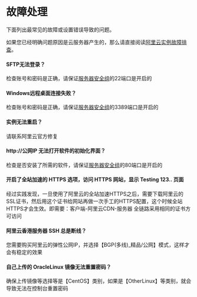 # 故障处理

下面列出最常见的故障或设置错误导致的问题。

如果您已经明确问题原因是云服务器产生的，那么请直接阅读[阿里云实例故障排查](https://help.aliyun.com/knowledge_detail/127067.html)。

#### SFTP无法登录？

检查账号和密码是正确，请保证[服务器安全组](/zh/network-safegroup.md)的22端口是开启的

#### Windows远程桌面连接失败？

检查账号和密码是正确，请保证[服务器安全组](/zh/network-safegroup.md)的3389端口是开启的

#### 实例无法重启？

请联系阿里云官方修复

#### http://公网IP 无法打开软件的初始化界面？

检查是否安装了所需的软件，请保证[服务器安全组](/zh/network-safegroup.md)的80端口是开启的

#### 开启了全站加速的 HTTPS 选项，访问 HTTPS 网站，显示 Testing 123.. 页面

经过实践发现，一旦使用了阿里云的全站加速HTTPS之后，需要下载阿里云的SSL证书，然后用这个证书给网站再做一次手工的HTTPS配置，这个时候全站HTTPS才会生效。即需要：客户端-阿里云CDN-服务器 全链路采用相同的证书方可访问

#### 阿里云香港服务器 SSH 总是断线？

您需要购买阿里云的弹性公网IP，并选择【BGP(多线)_精品/公网】模式，这样才会有稳定的效果

#### 自己上传的 OracleLinux 镜像无法重置密码？

确保上传镜像等选择等是【CentOS】类别，如果是【OtherLinux】等类别，就会导致无法在控制台重置密码